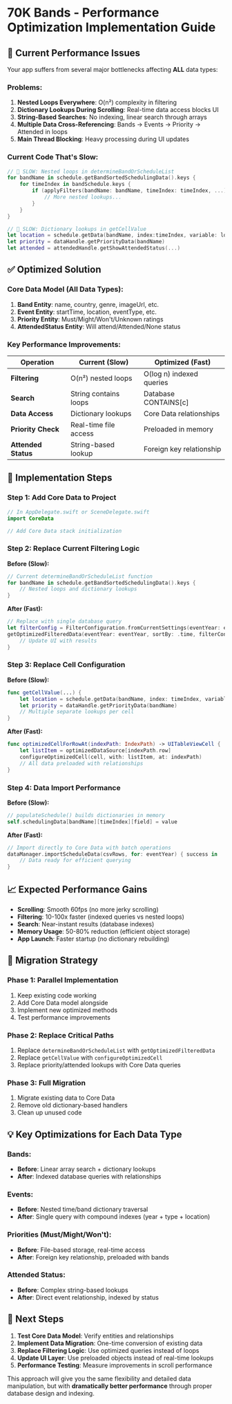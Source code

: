 # 70K Bands - Performance Optimization Implementation Guide

## 🚨 Current Performance Issues

Your app suffers from several major bottlenecks affecting **ALL** data types:

### Problems:
1. **Nested Loops Everywhere**: O(n²) complexity in filtering
2. **Dictionary Lookups During Scrolling**: Real-time data access blocks UI
3. **String-Based Searches**: No indexing, linear search through arrays
4. **Multiple Data Cross-Referencing**: Bands → Events → Priority → Attended in loops
5. **Main Thread Blocking**: Heavy processing during UI updates

### Current Code That's Slow:
```swift
// 🐌 SLOW: Nested loops in determineBandOrScheduleList
for bandName in schedule.getBandSortedSchedulingData().keys {
    for timeIndex in bandSchedule.keys {
        if (applyFilters(bandName: bandName, timeIndex: timeIndex, ...)) {
            // More nested lookups...
        }
    }
}

// 🐌 SLOW: Dictionary lookups in getCellValue
let location = schedule.getData(bandName, index:timeIndex, variable: locationField)
let priority = dataHandle.getPriorityData(bandName)
let attended = attendedHandle.getShowAttendedStatus(...)
```

## ✅ Optimized Solution

### Core Data Model (All Data Types):

1. **Band Entity**: name, country, genre, imageUrl, etc.
2. **Event Entity**: startTime, location, eventType, etc.
3. **Priority Entity**: Must/Might/Won't/Unknown ratings
4. **AttendedStatus Entity**: Will attend/Attended/None status

### Key Performance Improvements:

| Operation | Current (Slow) | Optimized (Fast) |
|-----------|----------------|------------------|
| **Filtering** | O(n²) nested loops | O(log n) indexed queries |
| **Search** | String contains loops | Database CONTAINS[c] |
| **Data Access** | Dictionary lookups | Core Data relationships |
| **Priority Check** | Real-time file access | Preloaded in memory |
| **Attended Status** | String-based lookup | Foreign key relationship |

## 🚀 Implementation Steps

### Step 1: Add Core Data to Project
```swift
// In AppDelegate.swift or SceneDelegate.swift
import CoreData

// Add Core Data stack initialization
```

### Step 2: Replace Current Filtering Logic

**Before (Slow):**
```swift
// Current determineBandOrScheduleList function
for bandName in schedule.getBandSortedSchedulingData().keys {
    // Nested loops and dictionary lookups
}
```

**After (Fast):**
```swift
// Replace with single database query
let filterConfig = FilterConfiguration.fromCurrentSettings(eventYear: eventYear)
getOptimizedFilteredData(eventYear: eventYear, sortBy: .time, filterConfig: filterConfig) { result in
    // Update UI with results
}
```

### Step 3: Replace Cell Configuration

**Before (Slow):**
```swift
func getCellValue(...) {
    let location = schedule.getData(bandName, index: timeIndex, variable: locationField)
    let priority = dataHandle.getPriorityData(bandName)
    // Multiple separate lookups per cell
}
```

**After (Fast):**
```swift
func optimizedCellForRowAt(indexPath: IndexPath) -> UITableViewCell {
    let listItem = optimizedDataSource[indexPath.row]
    configureOptimizedCell(cell, with: listItem, at: indexPath)
    // All data preloaded with relationships
}
```

### Step 4: Data Import Performance

**Before (Slow):**
```swift
// populateSchedule() builds dictionaries in memory
self.schedulingData[bandName][timeIndex][field] = value
```

**After (Fast):**
```swift
// Import directly to Core Data with batch operations
dataManager.importScheduleData(csvRows, for: eventYear) { success in
    // Data ready for efficient querying
}
```

## 📈 Expected Performance Gains

- **Scrolling**: Smooth 60fps (no more jerky scrolling)
- **Filtering**: 10-100x faster (indexed queries vs nested loops)
- **Search**: Near-instant results (database indexes)
- **Memory Usage**: 50-80% reduction (efficient object storage)
- **App Launch**: Faster startup (no dictionary rebuilding)

## 🔧 Migration Strategy

### Phase 1: Parallel Implementation
1. Keep existing code working
2. Add Core Data model alongside
3. Implement new optimized methods
4. Test performance improvements

### Phase 2: Replace Critical Paths
1. Replace `determineBandOrScheduleList` with `getOptimizedFilteredData`
2. Replace `getCellValue` with `configureOptimizedCell`
3. Replace priority/attended lookups with Core Data queries

### Phase 3: Full Migration
1. Migrate existing data to Core Data
2. Remove old dictionary-based handlers
3. Clean up unused code

## 💡 Key Optimizations for Each Data Type

### Bands:
- **Before**: Linear array search + dictionary lookups
- **After**: Indexed database queries with relationships

### Events:
- **Before**: Nested time/band dictionary traversal
- **After**: Single query with compound indexes (year + type + location)

### Priorities (Must/Might/Won't):
- **Before**: File-based storage, real-time access
- **After**: Foreign key relationship, preloaded with bands

### Attended Status:
- **Before**: Complex string-based lookups
- **After**: Direct event relationship, indexed by status

## 🎯 Next Steps

1. **Test Core Data Model**: Verify entities and relationships
2. **Implement Data Migration**: One-time conversion of existing data
3. **Replace Filtering Logic**: Use optimized queries instead of loops
4. **Update UI Layer**: Use preloaded objects instead of real-time lookups
5. **Performance Testing**: Measure improvements in scroll performance

This approach will give you the same flexibility and detailed data manipulation, but with **dramatically better performance** through proper database design and indexing.
